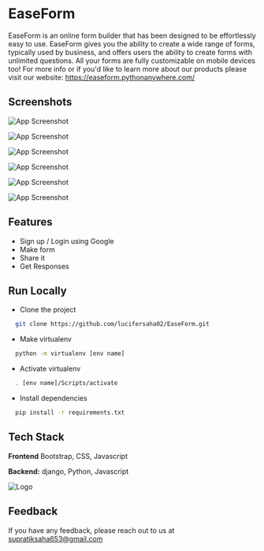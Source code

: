 
# EaseForm


EaseForm is an online form builder that has been designed to be effortlessly easy to use.
EaseForm gives you the ability to create a wide range of forms, typically used by business, and offers  users the ability to create  forms with unlimited questions.
All your forms are fully customizable on mobile devices too!
For more info or if you'd like to learn more about our products please visit our website: https://easeform.pythonanywhere.com/




## Screenshots


![App Screenshot](https://i.imgur.com/06othce.png)


![App Screenshot](https://i.imgur.com/b9y8yLl.png)


![App Screenshot](https://i.imgur.com/g0Ev7wG.png)


![App Screenshot](https://i.imgur.com/56HSSo2.png)

![App Screenshot](https://i.imgur.com/o8IBLas.png)

![App Screenshot](https://i.imgur.com/NhRDsCB.png)







  
## Features

- Sign up / Login using Google 
- Make form
- Share it
- Get Responses





  
## Run Locally

- Clone the project

```bash
  git clone https://github.com/lucifersaha02/EaseForm.git
```


- Make virtualenv

```bash
  python -m virtualenv [env name]
```
- Activate virtualenv

```bash
  . [env name]/Scripts/activate
```

- Install dependencies

```bash
  pip install -r requirements.txt
```





  
## Tech Stack


**Frontend** Bootstrap, CSS, Javascript

**Backend:** django, Python, Javascript
  
![Logo](https://i.imgur.com/xe0Du2q.png)

    
## Feedback

If you have any feedback, please reach out to us at supratiksaha653@gmail.com

  
